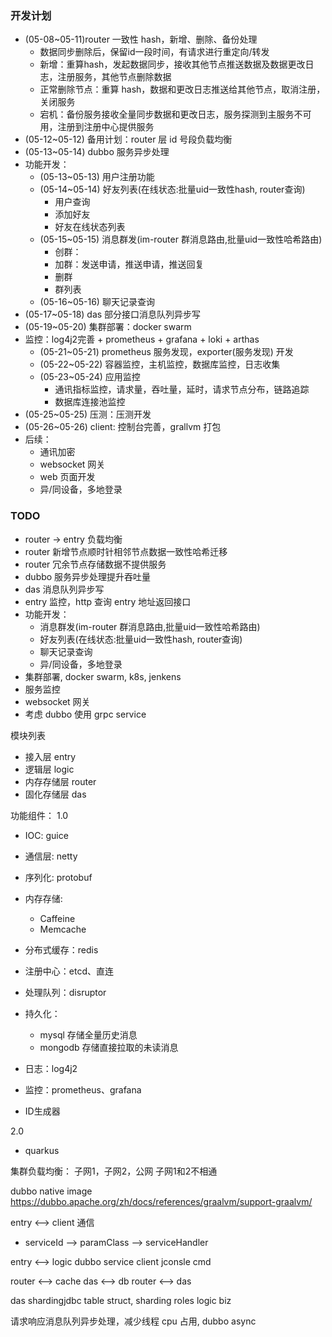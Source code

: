 

### 开发计划

- (05-08~05-11)router 一致性 hash，新增、删除、备份处理
  - 数据同步删除后，保留id一段时间，有请求进行重定向/转发
  - 新增：重算hash，发起数据同步，接收其他节点推送数据及数据更改日志，注册服务，其他节点删除数据
  - 正常删除节点：重算 hash，数据和更改日志推送给其他节点，取消注册，关闭服务
  - 宕机：备份服务接收全量同步数据和更改日志，服务探测到主服务不可用，注册到注册中心提供服务
- (05-12~05-12) 备用计划：router 层 id 号段负载均衡
- (05-13~05-14) dubbo 服务异步处理
- 功能开发：
  - (05-13~05-13) 用户注册功能
  - (05-14~05-14) 好友列表(在线状态:批量uid一致性hash, router查询)
    - 用户查询
    - 添加好友
    - 好友在线状态列表
  - (05-15~05-15) 消息群发(im-router 群消息路由,批量uid一致性哈希路由)
    - 创群：
    - 加群：发送申请，推送申请，推送回复
    - 删群
    - 群列表
  - (05-16~05-16) 聊天记录查询
- (05-17~05-18) das 部分接口消息队列异步写
- (05-19~05-20) 集群部署：docker swarm
- 监控：log4j2完善 + prometheus + grafana + loki + arthas
  - (05-21~05-21) prometheus 服务发现，exporter(服务发现) 开发
  - (05-22~05-22) 容器监控，主机监控，数据库监控，日志收集
  - (05-23~05-24) 应用监控
    - 通讯指标监控，请求量，吞吐量，延时，请求节点分布，链路追踪
    - 数据库连接池监控
- (05-25~05-25) 压测：压测开发
- (05-26~05-26) client:  控制台完善，grallvm 打包
- 后续：
  - 通讯加密
  - websocket 网关
  - web 页面开发
  - 异/同设备，多地登录





### TODO

- router -> entry 负载均衡
- router 新增节点顺时针相邻节点数据一致性哈希迁移
- router 冗余节点存储数据不提供服务
- dubbo 服务异步处理提升吞吐量
- das 消息队列异步写
- entry 监控，http 查询 entry 地址返回接口
- 功能开发：
    - 消息群发(im-router 群消息路由,批量uid一致性哈希路由)
    - 好友列表(在线状态:批量uid一致性hash, router查询)
    - 聊天记录查询
    - 异/同设备，多地登录
- 集群部署, docker swarm, k8s, jenkens
- 服务监控
- websocket 网关
- 考虑 dubbo 使用 grpc service


模块列表
- 接入层 entry
- 逻辑层 logic
- 内存存储层 router
- 固化存储层 das

功能组件：
1.0

- IOC: guice
- 通信层: netty
- 序列化: protobuf
- 内存存储: 
    - Caffeine
    - Memcache
- 分布式缓存：redis
- 注册中心：etcd、直连
- 处理队列：disruptor
- 持久化：
    - mysql 存储全量历史消息
    - mongodb 存储直接拉取的未读消息
- 日志：log4j2
- 监控：prometheus、grafana

- ID生成器

2.0

- quarkus

集群负载均衡：
子网1，子网2，公网
子网1和2不相通

dubbo native image
https://dubbo.apache.org/zh/docs/references/graalvm/support-graalvm/


entry <--> client 通信
- serviceId --> paramClass --> serviceHandler

entry <--> logic dubbo service
client jconsle cmd

router <--> cache
das <--> db
router <--> das


das shardingjdbc
table struct, sharding roles
logic biz

请求响应消息队列异步处理，减少线程 cpu 占用, dubbo async